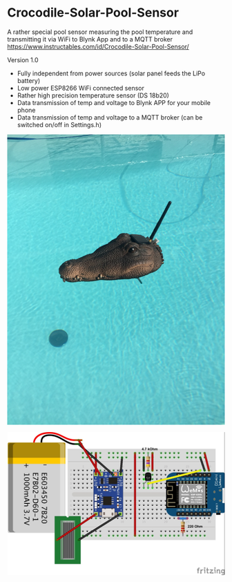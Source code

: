 # Crocodile-Solar-Pool-Sensor
A rather special pool sensor measuring the pool temperature and transmitting it via WiFi to Blynk App and to a MQTT broker
https://www.instructables.com/id/Crocodile-Solar-Pool-Sensor/

Version 1.0
- Fully independent from power sources (solar panel feeds the LiPo battery)
- Low power ESP8266 WiFi connected sensor
- Rather high precision temperature sensor (DS 18b20)
- Data transmission of temp and voltage to Blynk APP for your mobile phone
- Data transmission of temp and voltage to a MQTT broker (can be switched on/off in Settings.h)

[![Crocodile Solar Pool Sensor](https://github.com/3KUdelta/Crocodile-Solar-Pool-Sensor/blob/master/IMG_3101.JPG)](https://github.com/3KUdelta/Crocodile-Solar-Pool-Sensor)

[![Crocodile Solar Pool Sensor](https://github.com/3KUdelta/Crocodile-Solar-Pool-Sensor/blob/master/Pool_Sensor.jpg)](https://github.com/3KUdelta/Crocodile-Solar-Pool-Sensor)

